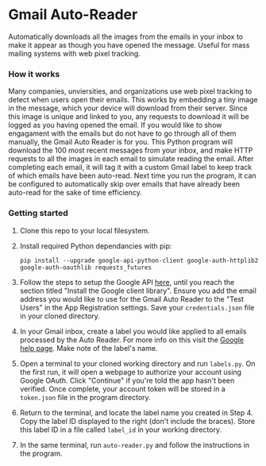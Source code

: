 
# Gmail Auto-Reader
Automatically downloads all the images from the emails in your inbox to make it appear as though you have opened the message. Useful for mass mailing systems with web pixel tracking.

### How it works
Many companies, unviersities, and organizations use web pixel tracking to detect when users open their emails. This works by embedding a tiny image in the message, which your device will download from their server. Since this image is unique and linked to you, any requests to download it will be logged as you having opened the email. If you would like to show engagament with the emails but do not have to go through all of them manually, the Gmail Auto Reader is for you. This Python program will download the 100 most recent messages from your inbox, and make HTTP requests to all the images in each email to simulate reading the email. After completing each email, it will tag it with a custom Gmail label to keep track of which emails have been auto-read. Next time you run the program, it can be configured to automatically skip over emails that have already been auto-read for the sake of time efficiency.

### Getting started
1. Clone this repo to your local filesystem.
2. Install required Python dependancies with pip:
    ```
    pip install --upgrade google-api-python-client google-auth-httplib2 google-auth-oauthlib requests_futures
    ```
3. Follow the steps to setup the Google API [here](https://developers.google.com/gmail/api/quickstart/python#enable_the_api), until you reach the section titled "Install the Google client library". Ensure you add the email address you would like to use for the Gmail Auto Reader to the "Test Users" in the App Registration settings. Save your ```credentials.json``` file in your cloned directory.
4. In your Gmail inbox, create a label you would like applied to all emails processed by the Auto Reader. For more info on this visit the [Google help page](https://support.google.com/mail/answer/118708?hl=en&co=GENIE.Platform%3DDesktop). Make note of the label's name.
5. Open a terminal to your cloned working directory and run ```labels.py```. On the first run, it will open a webpage to authorize your account using Google OAuth. Click "Continue" if you're told the app hasn't been verified. Once complete, your account token will be stored in a ```token.json``` file in the program directory.
6. Return to the terminal, and locate the label name you created in Step 4. Copy the label ID displayed to the right (don't include the braces). Store this label ID in a file called ```label_id``` in your working directory.

7. In the same terminal, run ```auto-reader.py``` and follow the instructions in the program.
